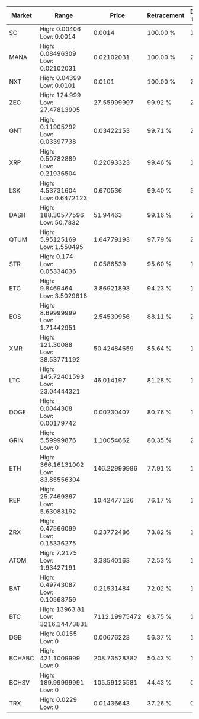 | Market | Range | Price| Retracement | Doubles to 50% |
| --- | --- | --- | --- | --- |
| SC | High: 0.00406<br />Low: 0.0014 | 0.0014 | 100.00 % | 1.95 |
| MANA | High: 0.08496309<br />Low: 0.02102031 | 0.02102031 | 100.00 % | 2.52 |
| NXT | High: 0.04399<br />Low: 0.0101 | 0.0101 | 100.00 % | 2.68 |
| ZEC | High: 124.999<br />Low: 27.47813905 | 27.55999997 | 99.92 % | 2.77 |
| GNT | High: 0.11905292<br />Low: 0.03397738 | 0.03422153 | 99.71 % | 2.24 |
| XRP | High: 0.50782889<br />Low: 0.21936504 | 0.22093323 | 99.46 % | 1.65 |
| LSK | High: 4.53731604<br />Low: 0.6472123 | 0.670536 | 99.40 % | 3.87 |
| DASH | High: 188.30577596<br />Low: 50.7832 | 51.94463 | 99.16 % | 2.30 |
| QTUM | High: 5.95125169<br />Low: 1.550495 | 1.64779193 | 97.79 % | 2.28 |
| STR | High: 0.174<br />Low: 0.05334036 | 0.0586539 | 95.60 % | 1.94 |
| ETC | High: 9.8469464<br />Low: 3.5029618 | 3.86921893 | 94.23 % | 1.73 |
| EOS | High: 8.69999999<br />Low: 1.71442951 | 2.54530956 | 88.11 % | 2.05 |
| XMR | High: 121.30088<br />Low: 38.53771192 | 50.42484659 | 85.64 % | 1.58 |
| LTC | High: 145.72401593<br />Low: 23.04444321 | 46.014197 | 81.28 % | 1.83 |
| DOGE | High: 0.0044308<br />Low: 0.00179742 | 0.00230407 | 80.76 % | 1.35 |
| GRIN | High: 5.59999876<br />Low: 0 | 1.10054662 | 80.35 % | 2.54 |
| ETH | High: 366.16131002<br />Low: 83.85556304 | 146.22999986 | 77.91 % | 1.54 |
| REP | High: 25.7469367<br />Low: 5.63083192 | 10.42477126 | 76.17 % | 1.50 |
| ZRX | High: 0.47566099<br />Low: 0.15336275 | 0.23772486 | 73.82 % | 1.32 |
| ATOM | High: 7.2175<br />Low: 1.93427191 | 3.38540163 | 72.53 % | 1.35 |
| BAT | High: 0.49743087<br />Low: 0.10568759 | 0.21531484 | 72.02 % | 1.40 |
| BTC | High: 13963.81<br />Low: 3216.14473831 | 7112.19975472 | 63.75 % | 1.21 |
| DGB | High: 0.0155<br />Low: 0 | 0.00676223 | 56.37 % | 1.15 |
| BCHABC | High: 421.1009999<br />Low: 0 | 208.73528382 | 50.43 % | 1.01 |
| BCHSV | High: 189.99999991<br />Low: 0 | 105.59125581 | 44.43 % | 0.00 |
| TRX | High: 0.0229<br />Low: 0 | 0.01436643 | 37.26 % | 0.00 |
